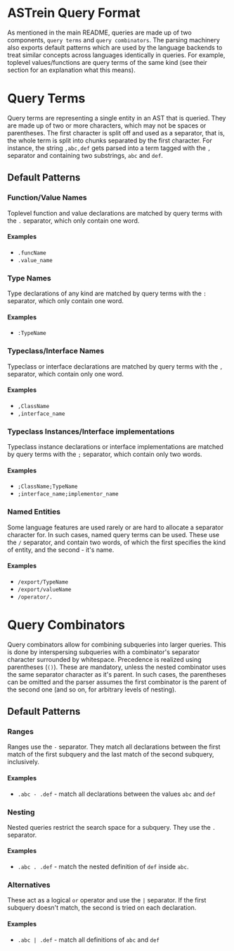 # ASTrein Query Format
As mentioned in the main README, queries are made up of two components, `query
terms` and `query combinators`. The parsing machinery also exports default
patterns which are used by the language backends to treat similar concepts
across languages identically in queries. For example, toplevel values/functions
are query terms of the same kind (see their section for an explanation what
this means).

# Query Terms
Query terms are representing a single entity in an AST that is queried. They
are made up of two or more characters, which may not be spaces or parentheses.
The first character is split off and used as a separator, that is, the whole
term is split into chunks separated by the first character. For instance, the
string `,abc,def` gets parsed into a term tagged with the `,` separator and
containing two substrings, `abc` and `def`.

## Default Patterns

### Function/Value Names
Toplevel function and value declarations are matched by query terms with the
`.` separator, which only contain one word.

#### Examples
* `.funcName`
* `.value_name`

### Type Names
Type declarations of any kind are matched by query terms with the `:`
separator, which only contain one word.

#### Examples
* `:TypeName`

### Typeclass/Interface Names
Typeclass or interface declarations are matched by query terms with the `,`
separator, which contain only one word.

#### Examples
* `,ClassName`
* `,interface_name`

### Typeclass Instances/Interface implementations
Typeclass instance declarations or interface implementations are matched by
query terms with the `;` separator, which contain only two words.

#### Examples
* `;ClassName;TypeName`
* `;interface_name;implementor_name`

### Named Entities
Some language features are used rarely or are hard to allocate a separator
character for. In such cases, named query terms can be used. These use the
`/` separator, and contain two words, of which the first specifies the kind of
entity, and the second - it's name.

#### Examples
* `/export/TypeName`
* `/export/valueName`
* `/operator/.`

# Query Combinators
Query combinators allow for combining subqueries into larger queries. This is
done by interspersing subqueries with a combinator's separator character
surrounded by whitespace. Precedence is realized using parentheses (`()`).
These are mandatory, unless the nested combinator uses the same separator
character as it's parent. In such cases, the parentheses can be omitted and the
parser assumes the first combinator is the parent of the second one (and so on,
for arbitrary levels of nesting).

## Default Patterns

### Ranges
Ranges use the `-` separator. They match all declarations between the first
match of the first subquery and the last match of the second subquery,
inclusively.

#### Examples
* `.abc - .def` - match all declarations between the values `abc` and `def`

### Nesting
Nested queries restrict the search space for a subquery. They use the `.`
separator.

#### Examples
* `.abc . .def` - match the nested definition of `def` inside `abc`.

### Alternatives
These act as a logical `or` operator and use the `|` separator.
If the first subquery doesn't match, the second is tried on each declaration.

#### Examples
* `.abc | .def` - match all definitions of `abc` and `def`
